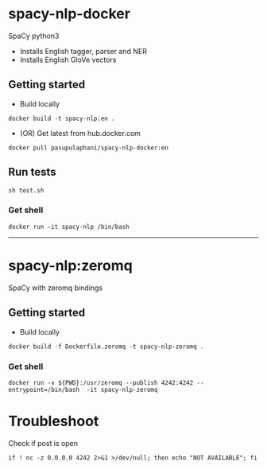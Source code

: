 # spacy-nlp-docker

SpaCy python3

- Installs English tagger, parser and NER
- Installs English GloVe vectors

## Getting started

- Build locally

```
docker build -t spacy-nlp:en .
```

- (OR) Get latest from hub.docker.com

```
docker pull pasupulaphani/spacy-nlp-docker:en
```

## Run tests

```
sh test.sh
```

### Get shell

```
docker run -it spacy-nlp /bin/bash
```

-------------------------------------

# spacy-nlp:zeromq

SpaCy with zeromq bindings

## Getting started

- Build locally

```
docker build -f Dockerfile.zeromq -t spacy-nlp-zeromq .
```


### Get shell

```
docker run -v ${PWD}:/usr/zeromq --publish 4242:4242 --entrypoint=/bin/bash  -it spacy-nlp-zeromq
```


# Troubleshoot

Check if post is open

```
if ! nc -z 0.0.0.0 4242 2>&1 >/dev/null; then echo "NOT AVAILABLE"; fi
```
